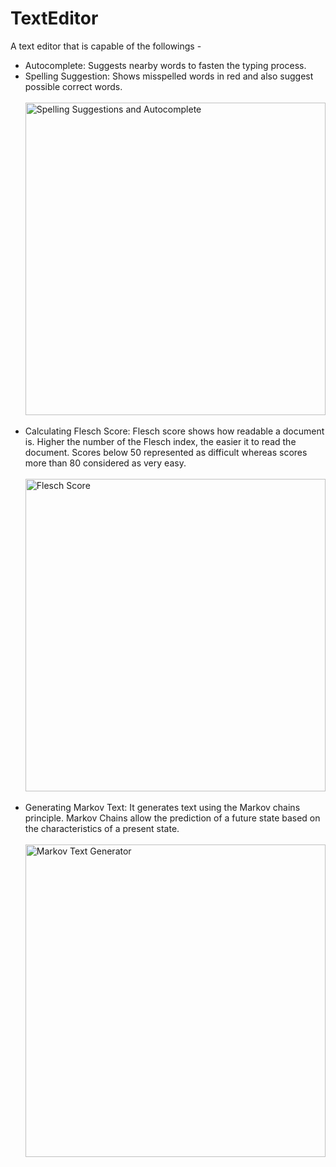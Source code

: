 # TextEditor
<p> A text editor that is capable of the followings - <br>
  <ul>
    <li> Autocomplete: Suggests nearby words to fasten the typing process. </li>
    <li> Spelling Suggestion: Shows misspelled words in red and also suggest possible correct words. </li>
    <br>
    <img src="https://i.postimg.cc/y6pbL7NW/Spelling-Suggestions-Autocomplete.png" alt="Spelling Suggestions and Autocomplete" height="500px" width="100%" />
    <br>
    <br>
    <li>Calculating Flesch Score: Flesch score shows how readable a document is. Higher the number of the Flesch index, the easier it to read the document. 
    Scores below 50 represented as difficult whereas scores more than 80 considered as very easy. </li>
    <br>
    <img src="https://i.postimg.cc/7YpQyX0k/Flesch-Score.png" alt="Flesch Score" height="500px" width="100%"/>
    <br>
    <br>
    <li>Generating Markov Text: It generates text using the Markov chains principle. Markov Chains allow the prediction of a future state based on the characteristics of a present     state.</li>
    <br>
    <img src="https://i.postimg.cc/c4K5jPKh/Markov-Text-Generator.png" alt="Markov Text Generator" height="500px" width="100%"/>
   </ul>
</p>
